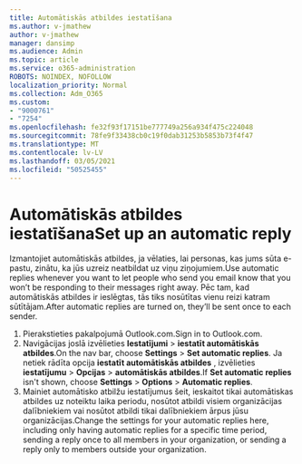```yaml
---
title: Automātiskās atbildes iestatīšana
ms.author: v-jmathew
author: v-jmathew
manager: dansimp
ms.audience: Admin
ms.topic: article
ms.service: o365-administration
ROBOTS: NOINDEX, NOFOLLOW
localization_priority: Normal
ms.collection: Adm_O365
ms.custom:
- "9000761"
- "7254"
ms.openlocfilehash: fe32f93f17151be777749a256a934f475c224048
ms.sourcegitcommit: 78fe9f33438cb0c19f0dab31253b5853b73f4f47
ms.translationtype: MT
ms.contentlocale: lv-LV
ms.lasthandoff: 03/05/2021
ms.locfileid: "50525455"
---
```

# <a name="set-up-an-automatic-reply"></a><span data-ttu-id="0e40c-102">Automātiskās atbildes iestatīšana</span><span class="sxs-lookup"><span data-stu-id="0e40c-102">Set up an automatic reply</span></span>

<span data-ttu-id="0e40c-103">Izmantojiet automātiskās atbildes, ja vēlaties, lai personas, kas jums sūta e-pastu, zinātu, ka jūs uzreiz neatbildat uz viņu ziņojumiem.</span><span class="sxs-lookup"><span data-stu-id="0e40c-103">Use automatic replies whenever you want to let people who send you email know that you won’t be responding to their messages right away.</span></span> <span data-ttu-id="0e40c-104">Pēc tam, kad automātiskās atbildes ir ieslēgtas, tās tiks nosūtītas vienu reizi katram sūtītājam.</span><span class="sxs-lookup"><span data-stu-id="0e40c-104">After automatic replies are turned on, they’ll be sent once to each sender.</span></span>

1. <span data-ttu-id="0e40c-105">Pierakstieties pakalpojumā Outlook.com.</span><span class="sxs-lookup"><span data-stu-id="0e40c-105">Sign in to Outlook.com.</span></span>
2. <span data-ttu-id="0e40c-106">Navigācijas joslā izvēlieties **Iestatījumi**  >  **iestatīt automātiskās atbildes**.</span><span class="sxs-lookup"><span data-stu-id="0e40c-106">On the nav bar, choose **Settings** > **Set automatic replies**.</span></span> <span data-ttu-id="0e40c-107">Ja netiek rādīta opcija **iestatīt automātiskās atbildes** , izvēlieties **iestatījumu**  >  **Opcijas**  >  **automātiskās atbildes**.</span><span class="sxs-lookup"><span data-stu-id="0e40c-107">If **Set automatic replies** isn't shown, choose **Settings** > **Options** > **Automatic replies**.</span></span>
3. <span data-ttu-id="0e40c-108">Mainiet automātisko atbilžu iestatījumus šeit, ieskaitot tikai automātiskas atbildes uz noteiktu laika periodu, nosūtot atbildi visiem organizācijas dalībniekiem vai nosūtot atbildi tikai dalībniekiem ārpus jūsu organizācijas.</span><span class="sxs-lookup"><span data-stu-id="0e40c-108">Change the settings for your automatic replies here, including only having automatic replies for a specific time period, sending a reply once to all members in your organization, or sending a reply only to members outside your organization.</span></span>
